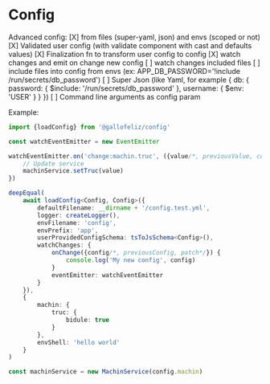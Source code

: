 # Config

Advanced config:
[X] from files (super-yaml, json) and envs (scoped or not)
[X] Validated user config (with validate component with cast and defaults values)
[X] Finalization fn to transform user config to config
[X] watch changes and emit on change new config
[ ] watch changes included files
[ ] include files into config from envs (ex: APP_DB_PASSWORD='!include /run/secrets/db_password')
[ ] Super Json (like Yaml, for example { db: { password: { $include: '/run/secrets/db_password' }, username: { $env: 'USER' } } })
[ ] Command line arguments as config param

Example:

```typescript
import {loadConfig} from '@gallofeliz/config'

const watchEventEmitter = new EventEmitter

watchEventEmitter.on('change:machin.truc', ({value/*, previousValue, config, previousConfig*/}) => {
    // Update service
    machinService.setTruc(value)
})

deepEqual(
    await loadConfig<Config, Config>({
        defaultFilename: __dirname + '/config.test.yml',
        logger: createLogger(),
        envFilename: 'config',
        envPrefix: 'app',
        userProvidedConfigSchema: tsToJsSchema<Config>(),
        watchChanges: {
            onChange({config/*, previousConfig, patch*/}) {
                console.log('My new config', config)
            }
            eventEmitter: watchEventEmitter
        }
    }),
    {
        machin: {
            truc: {
                bidule: true
            }
        },
        envShell: 'hello world'
    }
)

const machinService = new MachinService(config.machin)
```
